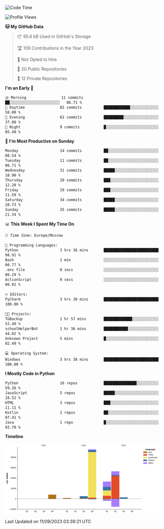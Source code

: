 <!--START_SECTION:waka-->
![Code Time](http://img.shields.io/badge/Code%20Time-125%20hrs%202%20mins-blue)

![Profile Views](http://img.shields.io/badge/Profile%20Views-0-blue)

**🐱 My GitHub Data** 

> 📦 95.6 kB Used in GitHub's Storage 
 > 
> 🏆 109 Contributions in the Year 2023
 > 
> 🚫 Not Opted to Hire
 > 
> 📜 20 Public Repositories 
 > 
> 🔑 12 Private Repositories 
 > 
**I'm an Early 🐤** 

```text
🌞 Morning                11 commits          ██░░░░░░░░░░░░░░░░░░░░░░░   06.71 % 
🌆 Daytime                82 commits          ████████████░░░░░░░░░░░░░   50.00 % 
🌃 Evening                62 commits          █████████░░░░░░░░░░░░░░░░   37.80 % 
🌙 Night                  9 commits           █░░░░░░░░░░░░░░░░░░░░░░░░   05.49 % 
```
📅 **I'm Most Productive on Sunday** 

```text
Monday                   14 commits          ██░░░░░░░░░░░░░░░░░░░░░░░   08.54 % 
Tuesday                  11 commits          ██░░░░░░░░░░░░░░░░░░░░░░░   06.71 % 
Wednesday                31 commits          █████░░░░░░░░░░░░░░░░░░░░   18.90 % 
Thursday                 20 commits          ███░░░░░░░░░░░░░░░░░░░░░░   12.20 % 
Friday                   19 commits          ███░░░░░░░░░░░░░░░░░░░░░░   11.59 % 
Saturday                 34 commits          █████░░░░░░░░░░░░░░░░░░░░   20.73 % 
Sunday                   35 commits          █████░░░░░░░░░░░░░░░░░░░░   21.34 % 
```


📊 **This Week I Spent My Time On** 

```text
🕑︎ Time Zone: Europe/Moscow

💬 Programming Languages: 
Python                   3 hrs 36 mins       █████████████████████████   98.91 % 
Bash                     1 min               ░░░░░░░░░░░░░░░░░░░░░░░░░   00.77 % 
.env file                0 secs              ░░░░░░░░░░░░░░░░░░░░░░░░░   00.29 % 
ActionScript             0 secs              ░░░░░░░░░░░░░░░░░░░░░░░░░   00.02 % 

🔥 Editors: 
PyCharm                  3 hrs 38 mins       █████████████████████████   100.00 % 

🐱‍💻 Projects: 
TGBackup                 1 hr 57 mins        █████████████░░░░░░░░░░░░   53.49 % 
schoolHelperBot          1 hr 36 mins        ███████████░░░░░░░░░░░░░░   44.02 % 
Unknown Project          5 mins              █░░░░░░░░░░░░░░░░░░░░░░░░   02.49 % 

💻 Operating System: 
Windows                  3 hrs 38 mins       █████████████████████████   100.00 % 
```

**I Mostly Code in Python** 

```text
Python                   16 repos            ███████████████░░░░░░░░░░   59.26 % 
JavaScript               5 repos             █████░░░░░░░░░░░░░░░░░░░░   18.52 % 
HTML                     3 repos             ███░░░░░░░░░░░░░░░░░░░░░░   11.11 % 
Kotlin                   2 repos             ██░░░░░░░░░░░░░░░░░░░░░░░   07.41 % 
Java                     1 repo              █░░░░░░░░░░░░░░░░░░░░░░░░   03.70 % 
```



**Timeline**

![Lines of Code chart](https://raw.githubusercontent.com/Adlemex/Adlemex/main/assets/bar_graph.png)


 Last Updated on 11/09/2023 03:39:21 UTC
<!--END_SECTION:waka-->
